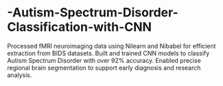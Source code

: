 # -Autism-Spectrum-Disorder-Classification-with-CNN
Processed fMRI neuroimaging data using Nilearn and Nibabel for efficient extraction from BIDS datasets. Built and trained CNN models to classify Autism Spectrum Disorder with over 92% accuracy. Enabled precise regional brain segmentation to support early diagnosis and research analysis.
